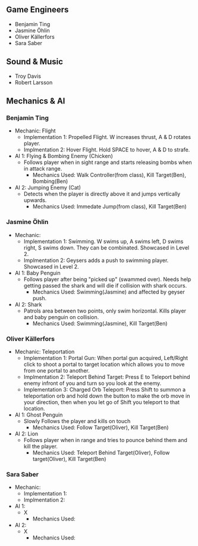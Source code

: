 ## Game Engineers
- Benjamin Ting
- Jasmine Öhlin
- Oliver Källerfors
- Sara Saber

## Sound & Music
- Troy Davis
- Robert Larsson

## Mechanics & AI
### Benjamin Ting
- Mechanic: Flight
  - Implementation 1: Propelled Flight. W increases thrust, A & D rotates player. 
  - Implmentation 2: Hover Flight. Hold SPACE to hover, A & D to strafe.
- AI 1: Flying & Bombing Enemy (Chicken)
  - Follows player when in sight range and starts releasing bombs when in attack range.
     - Mechanics Used: Walk Controller(from class), Kill Target(Ben), Bombing(Ben)
- AI 2: Jumping Enemy (Cat)
   - Detects when the player is directly above it and jumps vertically upwards.
     - Mechanics Used: Immedate Jump(from class), Kill Target(Ben)
### Jasmine Öhlin
- Mechanic: 
  - Implementation 1: Swimming. W swims up, A swims left, D swims right, S swims down. They can be combinated. Showcased in Level 2.
  - Implmentation 2: Geysers adds a push to swimming player. Showcased in Level 2.
- AI 1: Baby Penguin
  - Follows player after being "picked up" (swammed over). Needs help getting passed the shark and will die if collision with shark occurs.
     - Mechanics Used: Swimming(Jasmine) and affected by geyser push.
- AI 2: Shark
   - Patrols area between two points, only swim horizontal. Kills player and baby penguin on collision.
     - Mechanics Used: Swimming(Jasmine), Kill Target(Ben)
### Oliver Källerfors
- Mechanic: Teleportation
  - Implementation 1: Portal Gun: When portal gun acquired, Left/Right click to shoot a portal to target location which allows you to move from one portal to another.
  - Implmentation 2: Teleport Behind Target: Press E to Teleport behind enemy infront of you and turn so you look at the enemy.
  - Implementation 3: Charged Orb Teleport: Press Shift to summon a teleportation orb and hold down the button to make the orb move in your direction, then when you let go of Shift you teleport to that location.
- AI 1: Ghost Penguin
  - Slowly Follows the player and kills on touch
     - Mechanics Used: Follow Target(Oliver), Kill Target(Ben)
- AI 2: Lion
  - Follows player when in range and tries to pounce behind them and kill the player.
     - Mechanics Used: Teleport Behind Target(Oliver), Follow target(Oliver), Kill Target(Ben)
### Sara Saber
- Mechanic: 
  - Implementation 1:  
  - Implmentation 2:
- AI 1: 
  - X
     - Mechanics Used: 
- AI 2: 
   - X
     - Mechanics Used:
